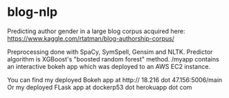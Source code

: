 # blog-nlp
Predicting author gender in a large blog corpus acquired here:
https://www.kaggle.com/rtatman/blog-authorship-corpus/

Preprocessing done with SpaCy, SymSpell, Gensim and NLTK.
Predictor algorithm is XGBoost's "boosted random forest" method.
/myapp contains an interactive bokeh app which was deployed to an AWS EC2 instance.

You can find my deployed Bokeh app at http:// 18.216 dot 47.156:5006/main
Or my deployed FLask app at dockerp53 dot herokuapp dot com

